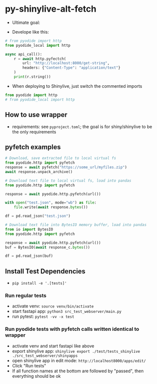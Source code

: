 # py-shinylive-alt-fetch
- Ultimate goal:

- Develope like this:
```python
# from pyodide import http
from pyodide_local import http

async api_call():
    r = await http.pyfectch(
        url: "http://localhost:8000/get-string",
        headers: {"Content-Type": "application/text"}
    )
    print(r.string())
```

- When deploying to Shinylive, just switch the commented imports
```python
from pyodide import http
# from pyodide_local import http
```

## How to use wrapper
- requirements: see `pyproject.toml`; the goal is for shiny/shinylive to be the only requirements

## pyfetch examples

```python
# Download, save extracted file to local virtual fs
from pyodide.http import pyfetch
response = await pyfetch("https://some_url/myfiles.zip")
await response.unpack_archive()
```

```python
# Download text file to local virtual fs, load into pandas
from pyodide.http import pyfetch

response = await pyodide.http.pyfetch(url())

with open("test.json", mode="wb") as file:
    file.write(await response.bytes())

df = pd.read_json("test.json")
```

```python
# Download text file into BytesIO memory buffer, load into pandas
from io import BytesIO
from pyodide.http import pyfetch

response = await pyodide.http.pyfetch(url())
buf = BytesIO(await response_c.bytes())

df = pd.read_json(buf)
```

## Install Test Dependencies
- `pip install -e '.[tests]'`

### Run regular tests
- activate venv: `source venv/bin/activate`
- start fastapi app: `python3 src_test_webserver/main.py`
- run pytest: `pytest -vv -x test`

### Run pyodide tests with pyfetch calls written identical to wrapper
- activate venv and start fastapi like above
- export shinylive app: `shinylive export ./test/tests_shinylive ./src_test_webserver/shinyapps`
- open shinylive app in edit mode: `http://localhost8000/apps/edit/`
- Click "Run tests"
- If all function names at the bottom are followed by "passed", then everything should be ok